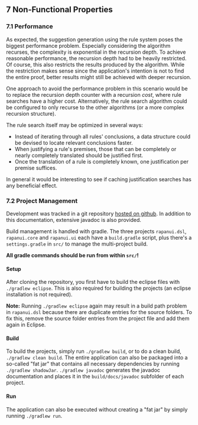 ## 7 Non-Functional Properties

### 7.1 Performance

As expected, the suggestion generation using the rule system poses the biggest performance problem. Especially considering the algorithm recurses, the complexity is exponential in the recursion depth. To achieve reasonable performance, the recursion depth had to be heavily restricted. Of course, this also restricts the results produced by the algorithm. While the restriction makes sense since the application's intention is not to find the entire proof, better results might still be achieved with deeper recursion.

One approach to avoid the performance problem in this scenario would be to replace the recursion depth counter with a recursion *cost*, where rule searches have a higher cost. Alternatively, the rule search algorithm could be configured to only recurse to the other algorithms (or a more complex recursion structure).

The rule search itself may be optimized in several ways:

* Instead of iterating through all rules' conclusions, a data structure could be devised to locate relevant conclusions faster.
* When justifying a rule's premises, those that can be completely or nearly completely translated should be justified first.
* Once the translation of a rule is completely known, one justification per premise suffices.

In general it would be interesting to see if caching justification searches has any beneficial effect.

### 7.2 Project Management

Development was tracked in a git repository [hosted on github](https://github.com/maul-esel/rapanui). In addition to this documentation, extensive javadoc is also provided.

Build management is handled with gradle. The three projects `rapanui.dsl`, `rapanui.core` and `rapanui.ui` each have a `build.gradle` script, plus there's a `settings.gradle` in `src/` to manage the multi-project build.

**All gradle commands should be run from within `src/`!**

#### Setup

After cloning the repository, you first have to build the eclipse files with `./gradlew eclipse`. This is also required for building the projects (an eclipse installation is not required).

**Note:** Running `./gradlew eclipse` again may result in a build path problem in `rapanui.dsl` because there are duplicate entries for the source folders. To fix this, remove the source folder entries from the project file and add them again in Eclipse.

#### Build

To build the projects, simply run `./gradlew build`, or to do a clean build, `./gradlew clean build`. The entire application can also be packaged into a so-called "fat jar" that contains all necessary dependencies by running `./gradlew shadowJar`. `./gradlew javadoc` generates the javadoc documentation and places it in the `build/docs/javadoc` subfolder of each project.

#### Run

The application can also be executed without creating a "fat jar" by simply running `./gradlew run`.

